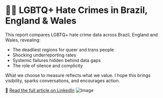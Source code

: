# 🏳️‍🌈 LGBTQ+ Hate Crimes in Brazil, England & Wales
This report compares LGBTQ+ hate crime data across Brazil, England and Wales, revealing:
* The deadliest regions for queer and trans people
* Shocking underreporting rates
* Systemic failures hidden behind data gaps
* The role of silence and complicity

What we choose to measure reflects what we value. 
I hope this brings visibility, sparks conversations, and encourages action.

📖 [Read the full article on LinkedIn](https://www.linkedin.com/pulse/hidden-reality-lgbtq-hate-crimes-brazil-england-wales-emyly-falcao-3zaye)
![Image](https://github.com/user-attachments/assets/020184a5-8a0a-4c51-9025-28beafebd9ed)
